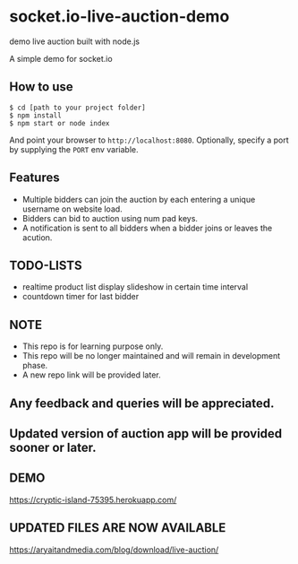 # socket.io-live-auction-demo
demo live auction built with node.js

A simple demo for socket.io

## How to use

```
$ cd [path to your project folder]
$ npm install
$ npm start or node index
```

And point your browser to `http://localhost:8080`. Optionally, specify
a port by supplying the `PORT` env variable.

## Features

- Multiple bidders can join the auction by each entering a unique username
on website load.
- Bidders can bid to auction using num pad keys.
- A notification is sent to all bidders when a bidder joins or leaves
the acution.

## TODO-LISTS
- realtime product list display slideshow in certain time interval
- countdown timer for last bidder

## NOTE
- This repo is for learning purpose only.
- This repo will be no longer maintained and will remain in development phase.
- A new repo link will be provided later.

## Any feedback and queries will be appreciated.
## Updated version of auction app will be provided sooner or later.

## DEMO
https://cryptic-island-75395.herokuapp.com/

## UPDATED FILES ARE NOW AVAILABLE
https://aryaitandmedia.com/blog/download/live-auction/
